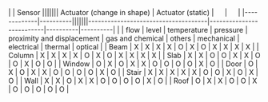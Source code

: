 |             | Sensor   ||||||| Actuator (change   in shape)        | Actuator (static)        | 　       | 　       |
|-------------|----------|||||||-------------------------------------|--------------------------|----------|----------|
|             | flow     | level    | temperature | pressure | proximity   and displacement | gas   and chemical | others   | mechanical                          | electrical               | thermal  | optical  |
| Beam        | X        | X        | X           | X        | O                            | X                  | O        | X                                   | X                        | X        | X        |
| Column      | X        | X        | X           | X        | O                            | X                  | O        | X                                   | X                        | X        | X        |
| Slab        | X        | X        | O           | O        | X                            | X                  | O        | O                                   | X                        | O        | O        |
| Window      | O        | X        | O           | X        | X                            | O                  | O        | O                                   | O                        | X        | O        |
| Door        | O        | X        | O           | X        | X                            | O                  | O        | O                                   | O                        | X        | O        |
| Stair       | X        | X        | X           | X        | X                            | O                  | O        | X                                   | O                        | X        | O        |
| Wall        | X        | X        | O           | X        | X                            | O                  | O        | O                                   | O                        | X        | O        |
| Roof        | O        | X        | X           | O        | O                            | X                  | O        | O                                   | O                        | O        | O        |

